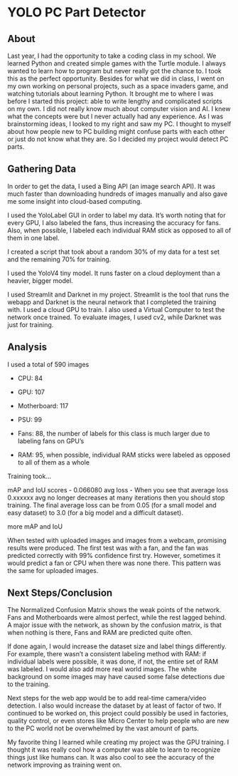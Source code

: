 # YOLO PC Part Detector

## About
Last year, I had the opportunity to take a coding class in my school. We learned Python and created simple games with the Turtle module. I always wanted to learn how to program but never really got the chance to. I took this as the perfect opportunity. Besides for what we did in class, I went on my own working on personal projects, such as a space invaders game, and watching tutorials about learning Python. It brought me to where I was before I started this project: able to write lengthy and complicated scripts on my own.
I did not really know much about computer vision and AI. I knew what the concepts were but I never actually had any experience.
As I was brainstorming ideas, I looked to my right and saw my PC. I thought to myself about how people new to PC building might confuse parts with each other or just do not know what they are. So I decided my project would detect PC parts.

## Gathering Data
In order to get the data, I used a Bing API (an image search API). It was much faster than downloading hundreds of images manually and also gave me some insight into cloud-based computing.

I used the YoloLabel GUI in order to label my data. It’s worth noting that for every GPU, I also labeled the fans, thus increasing the accuracy for fans. Also, when possible, I labeled each individual RAM stick as opposed to all of them in one label.

I created a script that took about a random 30% of my data for a test set and the remaining 70% for training.

I used the YoloV4 tiny model. It runs faster on a cloud deployment than a heavier, bigger model.

I used Streamlit and Darknet in my project. Streamlit is the tool that runs the webapp and Darknet is the neural network that I completed the training with. I used a cloud GPU to train. I also used a Virtual Computer to test the network once trained. To evaluate images, I used cv2, while Darknet was just for training.

## Analysis
I used a total of 590 images

- CPU: 84

- GPU: 107

- Motherboard: 117

- PSU: 99

- Fans: 88, the number of labels for this class is much larger due to labeling fans on GPU’s

- RAM: 95, when possible, individual RAM sticks were labeled as opposed to all of them as a whole

Training took…

mAP and IoU scores - 0.066080 avg loss - When you see that average loss 0.xxxxxx avg no longer decreases at many iterations then you should stop training. The final average loss can be from 0.05 (for a small model and easy dataset) to 3.0 (for a big model and a difficult dataset).

more mAP and IoU

When tested with uploaded images and images from a webcam, promising results were produced. The first test was with a fan, and the fan was predicted correctly with 99% confidence first try. However, sometimes it would predict a fan or CPU when there was none there. This pattern was the same for uploaded images.
 
## Next Steps/Conclusion
The Normalized Confusion Matrix shows the weak points of the network. Fans and Motherboards were almost perfect, while the rest lagged behind. A major issue with the network, as shown by the confusion matrix, is that when nothing is there, Fans and RAM are predicted quite often.

If done again, I would increase the dataset size and label things differently. For example, there wasn’t a consistent labeling method with RAM: if individual labels were possible, it was done, if not, the entire set of RAM was labeled. I would also add more real world images. The white background on some images may have caused some false detections due to the training.

Next steps for the web app would be to add real-time camera/video detection. I also would increase the dataset by at least of factor of two. If continued to be worked on, this project could possibly be used in factories, quality control, or even stores like Micro Center to help people who are new to the PC world not be overwhelmed by the vast amount of parts.

My favorite thing I learned while creating my project was the GPU training. I thought it was really cool how a computer was able to learn to recognize things just like humans can. It was also cool to see the accuracy of the network improving as training went on.

